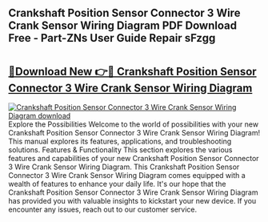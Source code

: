 ## Crankshaft Position Sensor Connector 3 Wire Crank Sensor Wiring Diagram PDF Download Free - Part-ZNs User Guide Repair sFzgg

# <h2><a href="http://dfkqst.blite.top/?on=Crankshaft+Position+Sensor+Connector+3+Wire+Crank+Sensor+Wiring+Diagram">🔗Download New 👉🔴 Crankshaft Position Sensor Connector 3 Wire Crank Sensor Wiring Diagram</a></h2>

[![Crankshaft Position Sensor Connector 3 Wire Crank Sensor Wiring Diagram download](https://i.imgur.com/lujVjoI.png)](http://dfkqst.blite.top/?on=Crankshaft+Position+Sensor+Connector+3+Wire+Crank+Sensor+Wiring+Diagram)
Explore the Possibilities Welcome to the world of possibilities with your new Crankshaft Position Sensor Connector 3 Wire Crank Sensor Wiring Diagram! This manual explores its features, applications, and troubleshooting solutions. Features & Functionality This section explores the various features and capabilities of your new Crankshaft Position Sensor Connector 3 Wire Crank Sensor Wiring Diagram. This Crankshaft Position Sensor Connector 3 Wire Crank Sensor Wiring Diagram comes equipped with a wealth of features to enhance your daily life. It's our hope that the Crankshaft Position Sensor Connector 3 Wire Crank Sensor Wiring Diagram has provided you with valuable insights to kickstart your new device. If you encounter any issues, reach out to our customer service.
